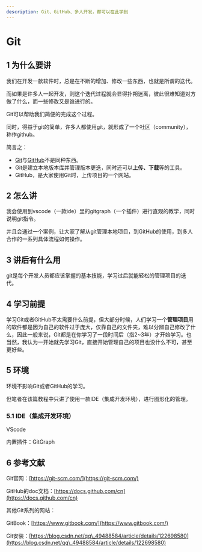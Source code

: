 ```yaml
---
description: Git、GitHub、多人开发，都可以在此学到
---
```


# Git

## 1 为什么要讲&#x20;

我们在开发一款软件时，总是在不断的增加、修改一些东西，也就是所谓的迭代。

而如果是许多人一起开发，则这个迭代过程就会显得扑朔迷离，彼此很难知道对方做了什么，而一些修改又是谁进行的。

Git可以帮助我们简便的完成这个过程。

同时，得益于git的简单，许多人都使用git，就形成了一个社区（community），称作github。

简言之：

* [Git](https://git-scm.com/)与[GitHub](https://github.com/)不是同种东西。
* Git是建立本地版本库并管理版本更迭，同时还可以**上传、下载**等的工具。
* GitHub，是大家使用Git时，上传项目的一个网站。

## 2 怎么讲

我会使用到vscode（一款ide）里的gitgraph（一个插件）进行直观的教学，同时说明git指令。

并且会通过一个案例，让大家了解从git管理本地项目，到GitHub的使用，到多人合作的一系列具体流程如何操作。

## 3 讲后有什么用

git是每个开发人员都应该掌握的基本技能，学习过后就能轻松的管理项目的迭代。

## 4 学习前提

学习Git或者GitHub不太需要什么前提，但大部分时候，人们学习一个**管理项目**用的软件都是因为自己的软件过于庞大，仅靠自己的文件夹，难以分辨自己修改了什么，因此一般来说，Git都是在你学习了一段时间后（指2\~3年）才开始学习。也当然，我认为一开始就先学习Git，直接开始管理自己的项目也没什么不可，甚至更好些。

## 5 环境

环境不影响Git或者GitHub的学习。

但笔者在该篇教程中只讲了使用一款IDE（集成开发环境），进行图形化的管理。

### 5.1 IDE（集成开发环境）

VScode

内置插件：GitGraph

## 6 参考文献

Git官网：[https://git-scm.com/](https://git-scm.com/)

GitHub的doc文档：[https://docs.github.com/cn](https://docs.github.com/cn)

其他Git系列的网站：

GitBook：[https://www.gitbook.com/](https://www.gitbook.com/)

Git安装：[https://blog.csdn.net/qq\_49488584/article/details/122698580](https://blog.csdn.net/qq\_49488584/article/details/122698580)



